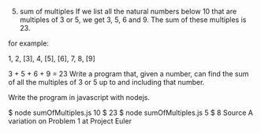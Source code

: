 5. sum of multiples
If we list all the natural numbers below 10 that are multiples of 3 or 5, we get 3, 5, 6 and 9. The sum of these multiples is 23.

for example:

1, 2, [3], 4, [5], [6], 7, 8, [9]

3 + 5 + 6 + 9 = 23
Write a program that, given a number, can find the sum of all the multiples of 3 or 5 up to and including that number.

Write the program in javascript with nodejs.

$ node sumOfMultiples.js 10
$ 23
$ node sumOfMultiples.js 5
$ 8
Source
A variation on Problem 1 at Project Euler
